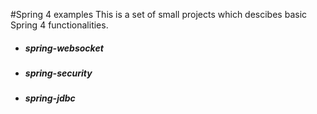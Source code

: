 #Spring 4 examples
This is a set of small projects which descibes basic Spring 4 functionalities.

<ul>
    <li><h5>spring-websocket</h5>
    <li><h5>spring-security</h5>
    <li><h5>spring-jdbc</h5>
</ul>
